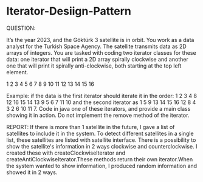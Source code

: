 # Iterator-Desiign-Pattern


QUESTION:

It’s the year 2023, and the Göktürk 3 satellite is in orbit. You work as a data
analyst for the Turkish Space Agency. The satellite transmits data as 2D arrays of integers. You are
tasked with coding two iterator classes for these data: one iterator that will print a 2D array spirally
clockwise and another one that will print it spirally anti-clockwise, both starting at the top left
element.

1  2  3  4
5  6  7  8 
9  10 11 12
13 14 15 16

Example: if the data is
the first iterator should iterate it in the order: 
1 2 3 4 8 12 16 15 14 13 9 5 6 7 11 10 and the second
iterator as 1 5 9 13 14 15 16 12 8 4 3 2 6 10 11 7. Code in java one of these iterators, and provide a
main class showing it in action. Do not implement the remove method of the iterator.



REPORT:
If there is more than 1 satellite in the future, I gave a list of satellites to include it in the system.
To detect different satellites in a single list, these satellites are listed with satellite interface.
There is a possibility to show the satellite's information in 2 ways clockwise and counterclockwise.
I created these with createClockwiseIterator and createAntiClockwiseIterator.These methods return
their own iterator.When the system wanted to show information, I produced random information and
showed it in 2 ways.


